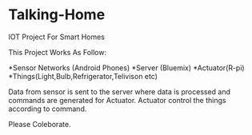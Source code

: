 # Talking-Home

IOT Project For Smart Homes

This Project Works As Follow:

*Sensor Networks (Android Phones) *Server (Bluemix) *Actuator(R-pi) *Things(Light,Bulb,Refrigerator,Telivison etc)

Data from sensor is sent to the server where data is processed and commands are generated for Actuator. Actuator control the things according to command.

Please Coleborate.
